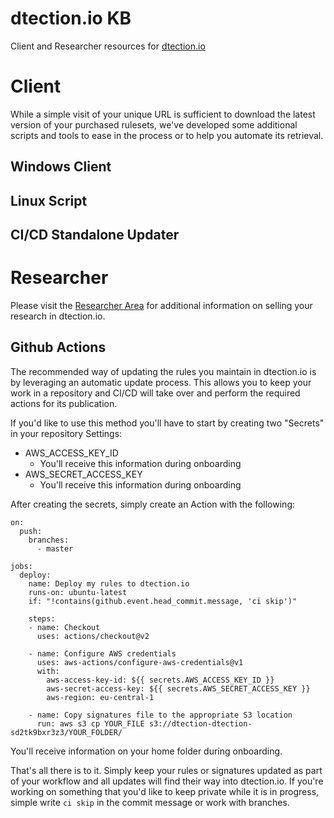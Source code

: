 # dtection.io KB
Client and Researcher resources for [dtection.io](https://dtection.io)

# Client

While a simple visit of your unique URL is sufficient to download the latest version of your purchased rulesets, we've developed some additional scripts and tools to ease in the process or to help you automate its retrieval.

## Windows Client
## Linux Script
## CI/CD Standalone Updater

# Researcher

Please visit the [Researcher Area](https://dtection.io/developers) for additional information on selling your research in dtection.io.

## Github Actions

The recommended way of updating the rules you maintain in dtection.io is by leveraging an automatic update process. This allows you to keep your work in a repository and CI/CD will take over and perform the required actions for its publication. 

If you'd like to use this method you'll have to start by creating two "Secrets" in your repository Settings:

- AWS_ACCESS_KEY_ID
  - You'll receive this information during onboarding
- AWS_SECRET_ACCESS_KEY
  - You'll receive this information during onboarding

After creating the secrets, simply create an Action with the following:

```
on:
  push:
    branches:
      - master

jobs:
  deploy:
    name: Deploy my rules to dtection.io
    runs-on: ubuntu-latest
    if: "!contains(github.event.head_commit.message, 'ci skip')"

    steps:
    - name: Checkout
      uses: actions/checkout@v2

    - name: Configure AWS credentials
      uses: aws-actions/configure-aws-credentials@v1
      with:
        aws-access-key-id: ${{ secrets.AWS_ACCESS_KEY_ID }}
        aws-secret-access-key: ${{ secrets.AWS_SECRET_ACCESS_KEY }}
        aws-region: eu-central-1

    - name: Copy signatures file to the appropriate S3 location
      run: aws s3 cp YOUR_FILE s3://dtection-dtection-sd2tk9bxr3z3/YOUR_FOLDER/
```

You'll receive information on your home folder during onboarding.

That's all there is to it. Simply keep your rules or signatures updated as part of your workflow and all updates will find their way into dtection.io. If you're working on something that you'd like to keep private while it is in progress, simple write `ci skip` in the commit message or work with branches.
